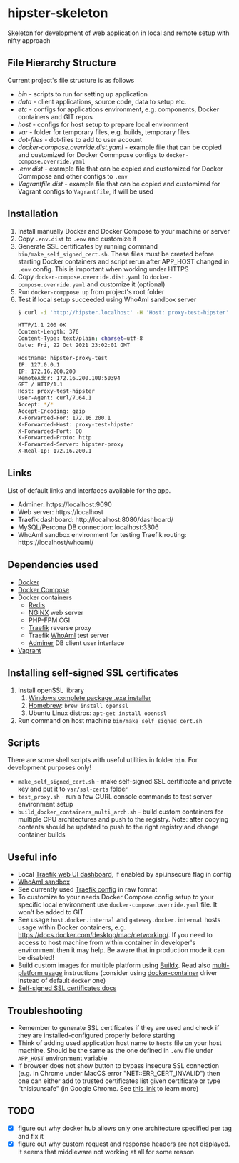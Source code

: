 # hipster-skeleton
Skeleton for development of web application in local and remote setup with nifty approach


## File Hierarchy Structure
Current project's file structure is as follows

* *bin* - scripts to run for setting up application
* *data* - client applications, source code, data to setup etc.
* *etc* - configs for applications environment, e.g. components, Docker containers and GIT repos
* *host* - configs for host setup to prepare local environment
* *var* - folder for temporary files, e.g. builds, temporary files
* *dot-files* - dot-files to add to user account
* *docker-compose.override.dist.yaml* - example file that can be copied and customized for Docker Commpose configs to `docker-compose.override.yaml`
* *.env.dist* - example file that can be copied and customized for Docker Commpose and other configs to `.env`
* *Vagrantfile.dist* - example file that can be copied and customized for Vagrant configs to `Vagrantfile`, if will be used


## Installation
1. Install manually Docker and Docker Compose to your machine or server
1. Copy `.env.dist` to `.env` and customize it
1. Generate SSL certificates by running command `bin/make_self_signed_cert.sh`. These files must be created before starting Docker containers and script rerun after APP_HOST changed in `.env` config. This is important when working under HTTPS
1. Copy `docker-compose.override.dist.yaml` to `docker-compose.override.yaml` and customize it (optional)
1. Run `docker-comppose up` from project's root folder
1. Test if local setup succeeded using WhoAmI sandbox server
    ```bash
    $ curl -i 'http://hipster.localhost' -H 'Host: proxy-test-hipster'

    HTTP/1.1 200 OK
    Content-Length: 376
    Content-Type: text/plain; charset=utf-8
    Date: Fri, 22 Oct 2021 23:02:01 GMT

    Hostname: hipster-proxy-test
    IP: 127.0.0.1
    IP: 172.16.200.200
    RemoteAddr: 172.16.200.100:50394
    GET / HTTP/1.1
    Host: proxy-test-hipster
    User-Agent: curl/7.64.1
    Accept: */*
    Accept-Encoding: gzip
    X-Forwarded-For: 172.16.200.1
    X-Forwarded-Host: proxy-test-hipster
    X-Forwarded-Port: 80
    X-Forwarded-Proto: http
    X-Forwarded-Server: hipster-proxy
    X-Real-Ip: 172.16.200.1
    
    ```

## Links
List of default links and interfaces available for the app.

* Adminer: https://localhost:9090
* Web server: https://localhost
* Traefik dashboard: http://localhost:8080/dashboard/
* MySQL/Percona DB connection: localhost:3306
* WhoAmI sandbox environment for testing Traefik routing: https://localhost/whoami/

## Dependencies used
* [Docker](https://docs.docker.com)
* [Docker Compose](https://docs.docker.com/compose)
* Docker containers
    * [Redis](https://redis.io/documentation)
    * [NGINX](https://nginx.org/en/docs/) web server
    * PHP-FPM CGI
    * [Traefik](https://doc.traefik.io/traefik/) reverse proxy
    * Traefik [WhoAmI](https://github.com/traefik/whoami) test server
    * [Adminer](https://www.adminer.org/) DB client user interface
* [Vagrant](https://www.vagrantup.com/)

## Installing self-signed SSL certificates
1. Install openSSL library
    1. [Windows complete package .exe installer](http://gnuwin32.sourceforge.net/packages/openssl.htm)
    1. [Homebrew](https://brew.sh/): `brew install openssl`
    1. Ubuntu Linux distros: `apt-get install openssl`
1. Run command on host machine `bin/make_self_signed_cert.sh`

## Scripts
There are some shell scripts with useful utilities in folder `bin`. For development purposes only!

* `make_self_signed_cert.sh` - make self-signed SSL certificate and private key and put it to `var/ssl-certs` folder
* `test_proxy.sh` - run a few CURL console commands to test server environment setup
* `build_docker_containers_multi_arch.sh` - build custom containers for multiple CPU architectures and push to the registry. Note: after copying contents should be updated to push to the right registry and change container builds


## Useful info
* Local [Traefik web UI dashboard](http://localhost:8080/dashboard/), if enabled by api.insecure flag in config
* [WhoAmI sandbox](proxy-test-hip.docker.localhost)
* See currently used [Traefik config](http://localhost:8080/api/rawdata) in raw format
* To customize to your needs Docker Compose config setup to your specific local environment use `docker-compose.override.yaml` file. It won't be added to GIT
* See usage `host.docker.internal` and `gateway.docker.internal` hosts usage within Docker containers, e.g. https://docs.docker.com/desktop/mac/networking/. If you need to access to host machine from within container in developer's environment then it may help. Be aware that in production mode it can be disabled!
* Build custom images for multiple platform using [Buildx](https://docs.docker.com/buildx/working-with-buildx/). Read also [multi-platform usage](https://github.com/docker/build-push-action/blob/master/docs/advanced/multi-platform.md) instructions (consider using [docker-container](https://github.com/docker/buildx/blob/master/docs/reference/buildx_create.md#driver) driver instead of default `docker` one)
* [Self-signed SSL certificates docs](https://devcenter.heroku.com/articles/ssl-certificate-self)

## Troubleshooting
* Remember to generate SSL certificates if they are used and check if they are installed-configured properly before starting
* Think of adding used application host name to `hosts` file on your host machine. Should be the same as the one defined in `.env` file under `APP_HOST` environment variable
* If browser does not show button to bypass insecure SSL connection (e.g. in Chrome under MacOS error "NET::ERR_CERT_INVALID") then one can either add to trusted certificates list given certificate or type "thisisunsafe" (in Google Chrome. See [this link](https://dblazeski.medium.com/chrome-bypass-net-err-cert-invalid-for-development-daefae43eb12) to learn more)

## TODO
- [x] figure out why docker hub allows only one architecture specified per tag and fix it
- [x] figure out why custom request and response headers are not displayed. It seems that middleware not working at all for some reason
